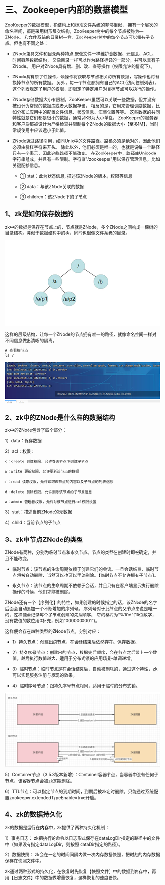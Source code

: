 # 三、Zookeeper内部的数据模型

ZooKeeper的数据模型，在结构上和标准文件系统的非常相似，
拥有一个层次的命名空间，都是采用树形层次结构，ZooKeeper树中的每个节点被称为—ZNode。
和文件系统的目录树一样，ZooKeeper树中的每个节点可以拥有子节点。但也有不同之处：

- ZNode兼具文件和目录两种特点,既像文件一样维护着数据、元信息、ACL、时间戳等数据结构，
  又像目录一样可以作为路径标识的一部分，并可以具有子ZNode。
  用户对ZNode具有增、删、改、查等操作（权限允许的情况下）。

- ZNode具有原子性操作，读操作将获取与节点相关的所有数据，写操作也将替换掉节点的所有数据。
  另外，每一个节点都拥有自己的ACL(访问控制列表)，这个列表规定了用户的权限，即限定了特定用户对目标节点可以执行的操作。

- ZNode存储数据大小有限制，ZooKeeper虽然可以关联一些数据，但并没有被设计为常规的数据库或者大数据存储，
  相反的是，它用来管理调度数据，比如分布式应用中的配置文件信息、状态信息、汇集位置等等。
  这些数据的共同特性就是它们都是很小的数据，通常以KB为大小单位。
  ZooKeeper的服务器和客户端都被设计为严格检查并限制每个ZNode的数据大小【至多1M】，当时常规使用中应该远小于此值。

- ZNode通过路径引用，如同Unix中的文件路径。路径必须是绝对的，因此他们必须由斜杠字符来开头。
  除此以外，他们必须是唯一的，也就是说每一个路径只有一个表示，因此这些路径不能改变。
  在ZooKeeper中，路径由Unicode字符串组成，并且有一些限制。字符串"/zookeeper"用以保存管理信息，比如关键配额信息。

  - ① stat：此为状态信息, 描述该ZNode的版本，权限等信息

  - ② data：与该ZNode关联的数据

  - ③ children：该ZNode下的子节点


## 1、zk是如何保存数据的
zk中的数据是保存在节点上的，节点就是ZNode，多个ZNode之间构成一棵树的目录结构。类似于数据结构中的树，同时也很像文件系统的目录。

![zkDirectoryTree01.png](img/02/zkDirectoryTree01.png)

这样的层级结构，让每一个ZNode的节点拥有唯一的路径，就像命名空间一样对不同信息做出清晰的隔离。
```text
# 查看根节点
ls /
```

![lsRootDemo01.png](img/02/lsRootDemo01.png)

## 2、zk中的ZNode是什么样的数据结构
zk中的ZNode包含了四个部分：

1）data：保存数据

2）acl：权限：
```text
c：create 创建权限，允许在该节点下创建子节点

w：write 更新权限，允许更新该节点的数据

r：read 读取权限，允许读取该节点的内容以及子节点的列表信息

d：delete 删除权限，允许删除该节点的子节点信息

a：admin 管理者权限，允许对该节点进行acl权限设置
```

3）stat：描述当前ZNode的元数据

4）child：当前节点的子节点

## 3、zk中节点ZNode的类型
ZNode有两种，分别为临时节点和永久节点。节点的类型在创建时即被确定，并且不能改变。

- 临时节点：该节点的生命周期依赖于创建它们的会话。一旦会话结束，临时节点将被自动删除，当然可以也可以手动删除。【临时节点不允许拥有子节点】。

- 永久节点：该节点的生命周期不依赖于会话，并且只有在客户端显示执行删除操作的时候，他们才能被删除。

ZNode还有一个【序列化】的特性，如果创建的时候指定的话，该ZNode的名字后面会自动追加一个不断增加的序列号。
序列号对于此节点的父节点来说是唯一的，这样便会记录每个子节点创建的先后顺序。
它的格式为“%10d”(10位数字，没有数值的数位用0补充，例如“0000000001”)。

这样便会存在四种类型的ZNode节点，分别对应：

- 1）持久节点：创建出的节点，在会话结束后依然存在。保存数据。

- 2）持久序号节点：创建出的节点，根据先后顺序，会在节点之后带上一个数值，越后执行数值越大，适用于分布式锁的应用场景-单调递增。

- 3）临时节点：临时节点是在会话结束后，自动被删除的，通过这个特性，zk可以实现服务注册与发现的效果。

- 4）临时序号节点：跟持久序号节点相同，适用于临时的分布式锁。

![tmpSeqNodeFlow01.png](img/02/tmpSeqNodeFlow01.png)

5）Container节点（3.5.3版本新增）：Container容器节点，当容器中没有任何子节点，该容器节点会被zk定期删除。

6）TTL节点：可以指定节点的到期时间，到期后被zk定时删除。只能通过系统配置zookeeper.extendedTypeEnable=true开启。

## 4、zk的数据持久化
zk的数据是运行在**内存**中，zk提供了两种持久化机制：

1）事务日志：
  zk把执行的命令以日志形式保存在dataLogDir指定的路径中的文件中（如果没有指定dataLogDir，则按照 dataDir指定的路径）。

2）数据快照：
  zk会在一定的时间间隔内做一次内存数据快照，把时刻的内存数据保存在快照文件中。

zk通过两种形式的持久化，在恢复时先恢复【快照文件】中的数据到内存中，再用【日志文件】中的数据做增量恢复，这样恢复的速度更快。
